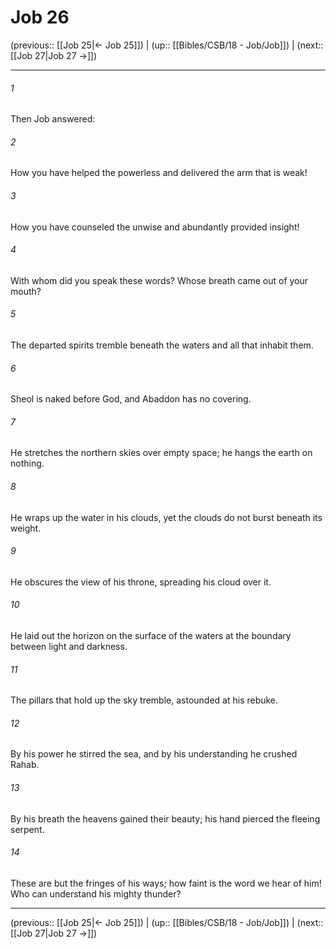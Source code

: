 # Job 26

(previous:: [[Job 25|← Job 25]]) | (up:: [[Bibles/CSB/18 - Job/Job]]) | (next:: [[Job 27|Job 27 →]])

***


###### 1 
Then Job answered: 

###### 2 
How you have helped the powerless and delivered the arm that is weak! 

###### 3 
How you have counseled the unwise and abundantly provided insight! 

###### 4 
With whom did you speak these words? Whose breath came out of your mouth? 

###### 5 
The departed spirits tremble beneath the waters and all that inhabit them. 

###### 6 
Sheol is naked before God, and Abaddon has no covering. 

###### 7 
He stretches the northern skies over empty space; he hangs the earth on nothing. 

###### 8 
He wraps up the water in his clouds, yet the clouds do not burst beneath its weight. 

###### 9 
He obscures the view of his throne, spreading his cloud over it. 

###### 10 
He laid out the horizon on the surface of the waters at the boundary between light and darkness. 

###### 11 
The pillars that hold up the sky tremble, astounded at his rebuke. 

###### 12 
By his power he stirred the sea, and by his understanding he crushed Rahab. 

###### 13 
By his breath the heavens gained their beauty; his hand pierced the fleeing serpent. 

###### 14 
These are but the fringes of his ways; how faint is the word we hear of him! Who can understand his mighty thunder?

***

(previous:: [[Job 25|← Job 25]]) | (up:: [[Bibles/CSB/18 - Job/Job]]) | (next:: [[Job 27|Job 27 →]])
